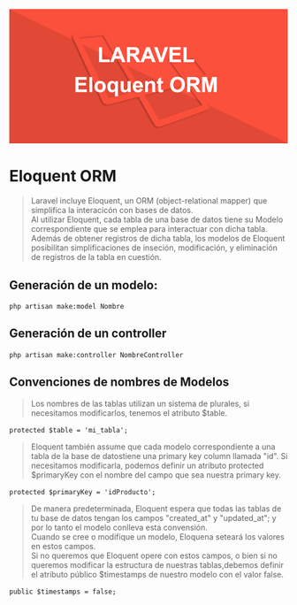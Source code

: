 <img src="imagenes/laravel-eloquent-orm.png">

# Eloquent ORM

> Laravel incluye Eloquent, un ORM (object-relational mapper) que simplifica la interacicón con bases de datos.  
> Al utilizar Eloquent, cada tabla de una base de datos tiene su Modelo correspondiente que se emplea para interactuar con dicha tabla.   
> Además de obtener registros de dicha tabla, los modelos de Eloquent posibilitan simplificaciones de inseción, modificación, y eliminación de registros de la tabla en cuestión.   


## Generación de un modelo: 
    php artisan make:model Nombre

## Generación de un controller
    php artisan make:controller NombreController

## Convenciones de nombres de Modelos

> Los nombres de las tablas utilizan un sistema de plurales, si necesitamos modificarlos, tenemos el atributo $table.

    protected $table = 'mi_tabla';  

> Eloquent también assume que cada modelo correspondiente a una tabla de la base de datostiene una primary key column llamada "id". Si necesitamos modificarla, podemos definir un atributo protected $primaryKey con el nombre del campo que sea nuestra primary key.

    protected $primaryKey = 'idProducto';  

> De manera predeterminada, Eloquent espera que todas las tablas de tu base de datos tengan los campos "created_at" y "updated_at"; y por lo tanto el modelo conlleva esta convensión.   
> Cuando se cree o modifique un modelo, Eloquena seteará los valores en estos campos.   
> Si no queremos que Eloquent opere con estos campos, o bien si no queremos modificar la estructura de nuestras tablas,debemos definir el atributo público $timestamps de nuestro modelo con el valor false.

    public $timestamps = false;  

